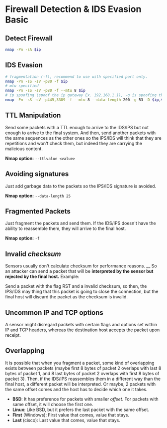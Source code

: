 # Firewall Detection & IDS Evasion Basic

## Detect Firewall

```bash
nmap -Pn -sA $ip 
```

## IDS Evasion

```bash
# fragmentation (-f), recommend to use with specified port only.
nmap -Pn -sS -sV -p80 -f $ip
# mtu specified
nmap -Pn -sS -sV -p80 -f --mtu 8 $ip
# ip spoofing (spoof the ip gateway Ex. 192.168.1.1), -g is spoofing the sender port
nmap -Pn -sS -sV -p445,3389 -f --mtu 8 --data-length 200 -g 53 -D $ip,$ip,$ip $targetip
```

## **TTL Manipulation**

Send some packets with a TTL enough to arrive to the IDS/IPS but not enough to arrive to the final system. And then, send another packets with the same sequences as the other ones so the IPS/IDS will think that they are repetitions and won't check them, but indeed they are carrying the malicious content.

**Nmap option:** `--ttlvalue <value>`

## Avoiding signatures

Just add garbage data to the packets so the IPS/IDS signature is avoided.

**Nmap option:** `--data-length 25`

## Fragmented Packets

Just fragment the packets and send them. If the IDS/IPS doesn't have the ability to reassemble them, they will arrive to the final host.

**Nmap option:** `-f`

## **Invalid** _**checksum**_

Sensors usually don't calculate checksum for performance reasons. \_\_ So an attacker can send a packet that will be **interpreted by the sensor but rejected by the final host.** Example:

Send a packet with the flag RST and a invalid checksum, so then, the IPS/IDS may thing that this packet is going to close the connection, but the final host will discard the packet as the checksum is invalid.

## Uncommon IP and TCP options

A sensor might disregard packets with certain flags and options set within IP and TCP headers, whereas the destination host accepts the packet upon receipt.

## Overlapping

It is possible that when you fragment a packet, some kind of overlapping exists between packets (maybe first 8 bytes of packet 2 overlaps with last 8 bytes of packet 1, and 8 last bytes of packet 2 overlaps with first 8 bytes of packet 3). Then, if the IDS/IPS reassembles them in a different way than the final host, a different packet will be interpreted. Or maybe, 2 packets with the same offset comes and the host has to decide which one it takes.

* **BSD**: It has preference for packets with smaller _offset_. For packets with same offset, it will choose the first one.
* **Linux**: Like BSD, but it prefers the last packet with the same offset.
* **First** (Windows): First value that comes, value that stays.
* **Last** (cisco): Last value that comes, value that stays.
